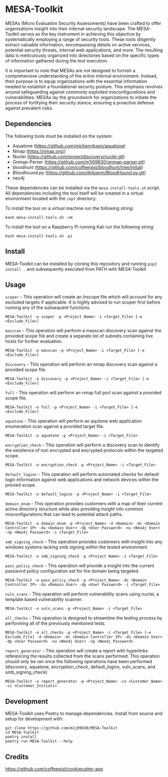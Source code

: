 # MESA-Toolkit

MESAs (Micro Evaluation Security Assessments) have been crafted to offer organizations insight into their internal security landscape. The MESA-Toolkit serves as the key instrument in achieving this objective by systematically employing a range of security tools. These tools diligently extract valuable information, encompassing details on active services, potential security threats, internal web applications, and more. The resulting data is meticulously organized into directories based on the specific types of information gathered during the tool execution.

It is important to note that MESAs are not designed to furnish a comprehensive understanding of the entire internal environment. Instead, their purpose is to equip organizations with the essential information needed to establish a foundational security posture. This emphasis revolves around safeguarding against commonly exploited misconfigurations and vulnerabilities. MESAs lay the groundwork for organizations to initiate the process of fortifying their security stance, ensuring a proactive defense against prevalent risks.

## Dependencies

The following tools must be installed on the system:
* Aquatone (https://github.com/michenriksen/aquatone)
* Nmap (https://nmap.org/)
* Nuclei (https://github.com/projectdiscovery/nuclei.git)
* Gnmap-Parser (https://github.com/m1j09830/gnmap-parser.git)
* bloodhunt (https://github.com/coffeegist/bloodhunt/tree/initial)
* Bloodhound.py (https://github.com/dirkjanm/BloodHound.py.git)
* neo4j 

These dependencies can be installed via the `mesa-install-tools.sh` script. All dependencies including the tool itself will be created in a virtual environment located with the `/opt` directory. 

To install the tool on a virtual machine run the following string:

```
bash mesa-install-tools.sh -vm
```

To install the tool on a Raspberry Pi running Kali run the following string:

```
bash mesa-install-tools.sh -pi
```

## Install
MESA-Toolkit can be installed by cloning this repository and running `pip3 install .` and subsequently executed from PATH with MESA-Toolkit

## Usage

`scoper` - This operation will create an Inscope file which will account for any excluded targets if applicable.  It is highly advised to run scoper first before running any of the subsequent functions.

```
MESA-Toolkit -o scoper -p <Project_Name> -i <Target_File> [-e <Exclude_File>]
```

`masscan` - This operation will perform a masscan discovery scan against the provided scope file and create a separate list of subnets containing live hosts for further evaluation.

```
MESA-Toolkit -o masscan -p <Project_Name> -i <Target_File> [-e <Exclude_File>]
```

`discovery` - This operation will perform an nmap discovery scan against a provided scope file.

```
MESA-Toolkit -o discovery -p <Project_Name> -i <Target_File> [-e <Exclude_File>]
```

`full` - This operation will perform an nmap full port scan against a provided scope file.

```
MESA-Toolkit -o full -p <Project_Name> -i <Target_File> [-e <Exclude_File>]
```

`aquatone` - This operation will perform an aqutone web application enumeration scan against a provided target file.

```
MESA-Toolkit -o aquatone -p <Project_Name> -i <Target_File>
```

`encryption_check` - This operation will perform a discovery scan to identify the exisitence of non encrypted and encrypted protocols within the targeted scope.

```
MESA-Toolkit -o encryption_check -p <Project_Name> -i <Target_File>
```

`default_logins` - This operation will perform automated checks for default login information against web applications and network devices within the provied scope.

```
MESA-Toolkit -o default_logins -p <Project_Name> -i <Target_File>
```

`domain_enum` - This operation provides customers with a map of their current active directory structure while also providing insight into common misconfigurations that can lead to potential attack paths.

```
MESA-Toolkit -o domain_enum -p <Project_Name> -d <Domain> -dc <Domain Controller IP> -du <Domain User> -dp <User Password> -nu <Neo4j User> -np <Neo4j Password> -i <Target_File>
```

`smb_signing_check` - This operation provides customers with insight into any windows systems lacking smb signing within the tested environment. 

```
MESA-Toolkit -o smb_signing_check -p <Project Name> -i <Target_File>
```

`pass_policy_check` - This operation will provide a insight into the current password policy configuration set for the domain being targeted.

```
MESA-Toolkit -o pass_policy_check -p <Project_Name> -dc <Domain Controller IP> -du <Domain User> -dp <User Password> -i <Target_File>
```

`vuln_scans` - This operation will perform vulnerability scans using nuclei, a template based vulnerability scanner.

```
MESA-Toolkit -o vuln_scans -p <Project_Name> -i <Target_File>
```

`all_checks` - This operation is designed to streamline the testing process by performing all of the previously mentioned tests.

```
MESA-Toolkit -o all_checks -p <Project_Name> -i <Target_File> [-e Exclude_File] -d <Domain> -dc <Domain Controller IP> -du <Domain User> -dp <User Password> -nu <Neo4j User> -np <Neo4j Password>
```

`report_generator` - This operation will create a report with hyperlinks referencing the results collected from the scans performed. This operation should only be ran once the following operations have been performed (discovery, aquatone, encryption_check, default_logins, vuln_scans, and smb_signing_check)

```
MESA-Toolkit -o report_generator -p <Project_Name> -cn <Customer_Name> -ci <Customer_Initials>
```

## Development
MESA-Toolkit uses Poetry to manage dependencies. Install from source and setup for development with:
```
git clone https://github.com/m1j09830/MESA-Toolkit
cd MESA-Toolkit
poetry install
poetry run MESA-Toolkit --help
```

## Credits
https://github.com/coffeegist/cookiecutter-app
